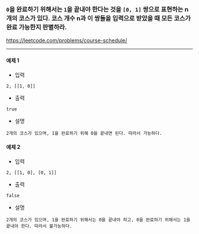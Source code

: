 ### `0`을 완료하기 위해서는 `1`을 끝내야 한다는 것을 `[0, 1]` 쌍으로 표현하는 n개의 코스가 있다. 코스 개수 n과 이 쌍들을 입력으로 받았을 때 모든 코스가 완료 가능한지 판별하라.
https://leetcode.com/problems/course-schedule/
***

#### 예제 1
- 입력
```commandline
2, [[1, 0]]
```
- 출력
```commandline
true
```
- 설명
```commandline
2개의 코스가 있으며, 1을 완료하기 위해 0을 끝내면 된다. 따라서 가능하다.
```

#### 예제 2
- 입력
```commandline
2, [[1, 0], [0, 1]]
```
- 출력
```commandline
false
```
- 설명
```commandline
2개의 코스가 있으며, 1을 완료하기 위해서는 0을 끝내야 하고, 0을 완료하기 위해서는 1을 끝내야 한다. 따라서 불가능하다.
```